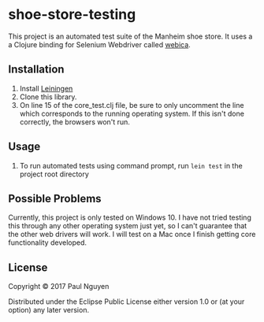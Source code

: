 # shoe-store-testing

This project is an automated test suite of the Manheim shoe store. It uses a a Clojure binding for Selenium Webdriver called [webica](https://github.com/tmarble/webica).

## Installation

1. Install [Leiningen](https://leiningen.org/)
2. Clone this library.
3. On line 15 of the core_test.clj file, be sure to only uncomment the line which corresponds to the running operating system.
If this isn't done correctly, the browsers won't run.


## Usage

1. To run automated tests using command prompt, run ```lein test``` in the project root directory

## Possible Problems

Currently, this project is only tested on Windows 10. I have not tried testing this through any other operating system just yet, so I can't guarantee that the other web drivers will work. I will test on a Mac once I finish getting core functionality developed. 

## License

Copyright © 2017 Paul Nguyen

Distributed under the Eclipse Public License either version 1.0 or (at
your option) any later version.
